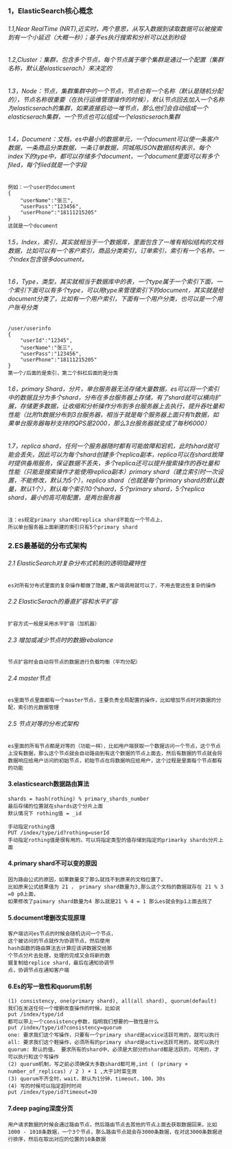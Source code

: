 ### 1，ElasticSearch核心概念
###### 1.1,Near RealTime (NRT),近实时，两个意思，从写入数据到读取数据可以被搜索到有一个小延迟（大概一秒）；基于es执行搜索和分析可以达到秒级
###### 1.2,Cluster：集群，包含多个节点，每个节点属于哪个集群是通过一个配置（集群名称，默认是elasticserach）来决定的
###### 1.3，Node：节点，集群集群中的一个节点，节点也有一个名称（默认是随机分配的），节点名称很重要（在执行运维管理操作的时候），默认节点回去加入一个名称为elasticserach的集群，如果直接启动一堆节点，那么他们会自动组成一个elasticserach集群，一个节点也可以组成一个elasticserach集群
###### 1.4，Document：文档，es中最小的数据单元，一个document可以使一条客户数据，一条商品分类数据，一条订单数据，同城用JSON数据结构表示，每个index下的type中，都可以存储多个document，一个document里面可以有多个filed，每个filed就是一个字段
```
例如：一个user的document
{
    "userName":"张三",
    "userPass":"123456",
    "userPhone":"18111215205"
}
这就是一个document
```
###### 1.5，Index，索引，其实就相当于一个数据库，里面包含了一堆有相似结构的文档数据，比如可以有一个客户索引，商品分类索引，订单索引，索引有一个名称，一个index包含很多document。
###### 1.6，Type，类型，其实就相当于数据库中的表，一个type属于一个索引下面，一个索引下面可以有多个type，可以用type来管理索引下的document，其实就是给document分类了，比如有一个用户索引，下面有一个用户分类，也可以是一个用户账号分类
```
/user/userinfo
{
    "userId":"12345",
    "userName":"张三",
    "userPass":"123456",
    "userPhone":"18111215205"
}
第一个/后面的是索引，第二个斜杠后面的是分类
```
###### 1.6，primary Shard，分片，单台服务器无法存储大量数据，es可以将一个索引中的数据且分为多个shard，分布在多台服务器上存储，有了shard就可以横向扩展，存储更多数据，让收缩和分析操作分布到多台服务器上去执行，提升吞吐量和性能（比附1t数据分布到3台服务器，相当于就是每个服务器上面只有1t数据，如果单台服务器每秒支持的QPS是2000，那么3台服务器就变成了每秒6000）
###### 1.7，replica shard，任何一个服务器随时都有可能故障和宕机，此时shard就可能会丢失，因此可以为每个shard创建多个replica副本，replica可以在shard故障时提供备用服务，保证数据不丢失，多个replica还可以提升搜索操作的吞吐量和性能（只能是搜索操作才能使用replica副本）primary shard（建立索引时一次设置，不能修改，默认为5个），replica shard（也就是每个primary shard的默认数量，默认1个），默认每个索引10个shard，5个primary shard，5个replica shard，最小的高可用配置，是两台服务器
```
注：es规定primary shard和replica shard不能在一个节点上，
所以单台服务器上面新建的索引只有5个primary shard
```

### 2.ES最基础的分布式架构
###### 2.1 ElasticSearch对复杂分布式机制的透明隐藏特性
```
es对所有分布式里面的复杂操作都做了隐藏,客户端调用就可以了，不用去管这些复杂的操作
```
###### 2.2 ElasticSerach的垂直扩容和水平扩容
```
扩容方式一般是采用水平扩容（加机器）
```
###### 2.3 增加或减少节点时的数据rebalance
```
节点扩容时会自动将节点的数据进行负载均衡（平均分配）
```
###### 2.4 master节点
```
es里面节点里面都有一个master节点，主要负责全局配置的操作，比如增加节点时对数据的分配，索引的元数据管理
```
###### 2.5 节点对等的分布式架构
```
es里面的所有节点都是对等的（功能一样），比如用户端获取一个数据访问一个节点，这个节点上没有数据，那么这个节点就会自动路由到有这个数据的节点上面去，然后有数据的节点就会将数据响应给用户访问的初始节点，初始节点在将数据响应给用户，这个过程是里面每个节点都有的功能
```

#### 3.elasticsearch数据路由算法
```
shards = hash(rothing) % primary_shards_number
最后存储的位置就在shards这个分片上面
默认情况下 rothing值 = _id

手动指定rothing值
PUT /index/type/id?rothing=userId
手动指定rothing值是很有用的，可以将指定类型的值存储到指定的primarky shards分片上面
```

#### 4.primary shard不可以变的原因
```
因为路由公式的原因，如果数量变了那么就找不到原来的文档位置了。
比如原来公式结果值为 21 ， primary shard数量为3,那么这个文档的数据就存在 21 % 3 =0 p0上面，
如果修改了paimary shard数量为4 那么就是21 % 4 = 1 那么es就会到p1上面去找了
```

#### 5.document增删改实现原理
```
客户端访问es节点的时候会随机访问一个节点，
这个被访问的节点就作为协调节点，然后使用
hash函数的路由算法去计算应该讲数据交给那
个节点分片去处理，处理的完成又会将新的数
据复制给replice shard，最后在通知协调节
点，协调节点在通知客户端
```
#### 6.Es的写一致性和quorum机制
```
(1) consistency, one(primary shard), all(all shard), quorum(default)
我们在发送任何一个增删改查操作的时候，比如说
put /index/type/id 
都可以带上一个consistency参数，指明我们想要的一致性是什么
put /index/type/id?consistency=quorum
one: 要求我们这个写操作，只要有一个primary shard是acvice活跃可用的，就可以执行
all: 要求我们这个鞋操作，必须所有的primary shard是active活跃可用的，就可以执行
quorum: 默认的值， 要求所有的shard中，必须是大部分的shard都是活跃的，可用的，才可以执行和这个写操作
(2) quorum机制，写之前必须确保大多数shard都可用,int ( (primary + number_of_replicas) / 2 ) + 1 ,大于1时菜生效
(3) quorum不齐全时，wait，默认为1分钟，timeout，100，30s
(4) 写的时候可以指定超时时间
put /index/type/id?timeout=30 
```

#### 7.deep paging深度分页
```
用户请求数据的时候会通过路由节点，然后路由节点去其他的节点上面去获取数据回来，比如1000 - 1010条数据，一个3个节点，那么路由节点就会存3000条数据，在对这3000条数据进行排序，然后在取出对应的位置的10条数据
```